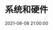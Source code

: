 ---
pageComponent: 
  name: Catalogue
  data: 
    key: 03.系统和硬件
    imgUrl: /img/03.png
    description: 系统和硬件的一些内容
title: 系统和硬件
date: 2021-08-08 21:00:00
permalink: /system
sidebar: false
article: false
comment: false
editLink: false
---